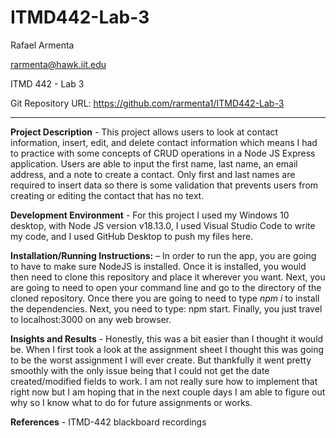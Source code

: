 # ITMD442-Lab-3
Rafael Armenta

rarmenta@hawk.iit.edu

ITMD 442 - Lab 3

Git Repository URL: https://github.com/rarmenta1/ITMD442-Lab-3

----

**Project Description** - This project allows users to look at contact information, insert, edit, and delete contact information which means I had to practice with some concepts of CRUD operations in a Node JS Express application. Users are able to input the first name, last name, an email address, and a note to create a contact. Only first and last names are required to insert data so there is some validation that prevents users from creating or editing the contact that has no text.

**Development Environment** - For this project I used my Windows 10 desktop, with Node JS version v18.13.0, I used Visual Studio Code to write my code, and I used GitHub Desktop to push my files here.

**Installation/Running Instructions:** – In order to run the app, you are going to have to make sure NodeJS is installed. Once it is installed, you would then need to clone this repository and place it wherever you want. Next, you are going to need to open your command line and go to the directory of the cloned repository. Once there you are going to need to type *npm i* to install the dependencies. Next, you need to type: npm start. Finally, you just travel to localhost:3000 on any web browser.

**Insights and Results** - Honestly, this was a bit easier than I thought it would be. When I first took a look at the assignment sheet I thought this was going to be the worst assignment I will ever create. But thankfully it went pretty smoothly with the only issue being that I could not get the date created/modified fields to work. I am not really sure how to implement that right now but I am hoping that in the next couple days I am able to figure out why so I know what to do for future assignments or works.

**References** - ITMD-442 blackboard recordings
